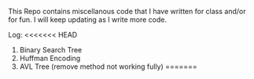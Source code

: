 This Repo contains miscellanous code that I have written for class and/or for fun. I will keep updating as I write more code.

Log:
<<<<<<< HEAD

1. Binary Search Tree
2. Huffman Encoding
3. AVL Tree (remove method not working fully)
=======
